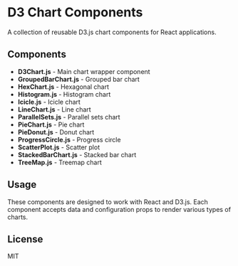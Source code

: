 # D3 Chart Components

A collection of reusable D3.js chart components for React applications.

## Components

- **D3Chart.js** - Main chart wrapper component
- **GroupedBarChart.js** - Grouped bar chart
- **HexChart.js** - Hexagonal chart
- **Histogram.js** - Histogram chart
- **Icicle.js** - Icicle chart
- **LineChart.js** - Line chart
- **ParallelSets.js** - Parallel sets chart
- **PieChart.js** - Pie chart
- **PieDonut.js** - Donut chart
- **ProgressCircle.js** - Progress circle
- **ScatterPlot.js** - Scatter plot
- **StackedBarChart.js** - Stacked bar chart
- **TreeMap.js** - Treemap chart

## Usage

These components are designed to work with React and D3.js. Each component accepts data and configuration props to render various types of charts.

## License

MIT
